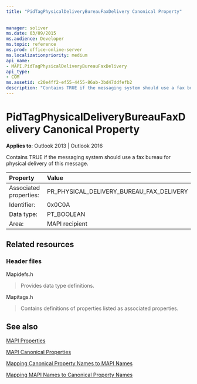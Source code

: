 ```yaml
---
title: "PidTagPhysicalDeliveryBureauFaxDelivery Canonical Property"
 
 
manager: soliver
ms.date: 03/09/2015
ms.audience: Developer
ms.topic: reference
ms.prod: office-online-server
ms.localizationpriority: medium
api_name:
- MAPI.PidTagPhysicalDeliveryBureauFaxDelivery
api_type:
- COM
ms.assetid: c20e4ff2-ef55-4455-86ab-3bd47ddfefb2
description: "Contains TRUE if the messaging system should use a fax bureau for physical delivery of this message."
---
```


# PidTagPhysicalDeliveryBureauFaxDelivery Canonical Property

  
  
**Applies to**: Outlook 2013 | Outlook 2016 
  
Contains TRUE if the messaging system should use a fax bureau for physical delivery of this message.
  
|Property |Value |
|:-----|:-----|
|Associated properties:  <br/> |PR_PHYSICAL_DELIVERY_BUREAU_FAX_DELIVERY  <br/> |
|Identifier:  <br/> |0x0C0A  <br/> |
|Data type:  <br/> |PT_BOOLEAN  <br/> |
|Area:  <br/> |MAPI recipient  <br/> |
   
## Related resources

### Header files

Mapidefs.h
  
> Provides data type definitions.
    
Mapitags.h
  
> Contains definitions of properties listed as associated properties.
    
## See also



[MAPI Properties](mapi-properties.md)
  
[MAPI Canonical Properties](mapi-canonical-properties.md)
  
[Mapping Canonical Property Names to MAPI Names](mapping-canonical-property-names-to-mapi-names.md)
  
[Mapping MAPI Names to Canonical Property Names](mapping-mapi-names-to-canonical-property-names.md)

